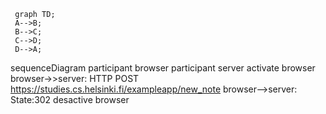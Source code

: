 ```mermaid
 graph TD; 
 A-->B;
 B-->C;
 C-->D;
 D-->A;
```
sequenceDiagram
participant browser
participant server
activate browser
browser->>server: HTTP POST https://studies.cs.helsinki.fi/exampleapp/new_note
browser-->server: State:302
desactive browser

